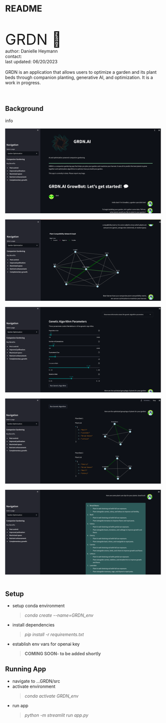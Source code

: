 # README
<br/>
<br/>
<font size = "18"> GRDN 🌱</font>
<br/>
author: Danielle Heymann
<br/>
contact: <dheymann314@gmail.com>
<br/>
last updated: 06/20/2023
<br/>
<br/>
GRDN is an application that allows users to optimize a garden and its plant beds through companion planting, generative AI, and optimization. It is a work in progress. </font>
<br/>
<br/>
<br/>

## Background
info
<br>
<br>
![app1](src/assets/readme1.png)
<br>
<br>
![app2](src/assets/readme2.png)
<br>
<br>
![app3](src/assets/readme3.png)
<br>
<br>
![app4](src/assets/readme4.png)
<br>
<br>
![app5](src/assets/readme5.png)
<br>
<br>

## Setup
- setup conda environment 
  >*conda create --name=GRDN_env*
- install dependencies
  >*pip install -r requirements.txt*
- establish env vars for openai key
  >**COMING SOON- to be added shortly**

## Running App
- navigate to ...GRDN/src
- activate environment
  >*conda activate GRDN_env*
- run app
  >*python -m streamlit run app.py*




